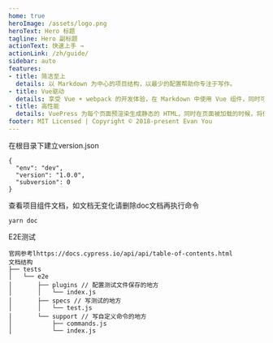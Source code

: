 ```yaml
---
home: true
heroImage: /assets/logo.png
heroText: Hero 标题
tagline: Hero 副标题
actionText: 快速上手 →
actionLink: /zh/guide/
sidebar: auto
features:
- title: 简洁至上
  details: 以 Markdown 为中心的项目结构，以最少的配置帮助你专注于写作。
- title: Vue驱动
  details: 享受 Vue + webpack 的开发体验，在 Markdown 中使用 Vue 组件，同时可以使用 Vue 来开发自定义主题。
- title: 高性能
  details: VuePress 为每个页面预渲染生成静态的 HTML，同时在页面被加载的时候，将作为 SPA 运行。
footer: MIT Licensed | Copyright © 2018-present Evan You
---
```


在根目录下建立version.json

```
{
  "env": "dev",
  "version": "1.0.0",
  "subversion": 0
}
```
查看项目组件文档，如文档无变化请删除doc文档再执行命令
```
yarn doc
```

E2E测试
```
官网参考lhttps://docs.cypress.io/api/api/table-of-contents.html
文档结构
├── tests
│   └── e2e
│       ├── plugins // 配置测试文件保存的地方
│       │   └── index.js
│       ├── specs // 写测试的地方
│       │   └── test.js
│       └── support // 写自定义命令的地方
│           ├── commands.js
│           └── index.js

```